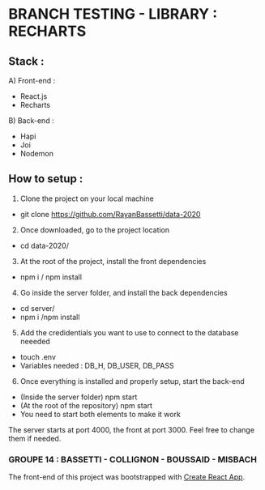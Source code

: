 # BRANCH TESTING - LIBRARY : RECHARTS

## Stack :

A) Front-end : 
- React.js
- Recharts

B) Back-end : 
- Hapi
- Joi
- Nodemon

## How to setup : 

1) Clone the project on your local machine 
- git clone https://github.com/RayanBassetti/data-2020

2) Once downloaded, go to the project location
- cd data-2020/

3) At the root of the project, install the front dependencies 
- npm i / npm install

4) Go inside the server folder, and install the back dependencies
- cd server/
- npm i /npm install

5) Add the credidentials you want to use to connect to the database neeeded
- touch .env
- Variables needed : DB_H, DB_USER, DB_PASS

6) Once everything is installed and properly setup, start the back-end
- (Inside the server folder) npm start 
- (At the root of the repository) npm start  
- You need to start both elements to make it work

The server starts at port 4000, the front at port 3000. 
Feel free to change them if needed.

### GROUPE 14 : BASSETTI - COLLIGNON - BOUSSAID - MISBACH

The front-end of this project was bootstrapped with [Create React App](https://github.com/facebook/create-react-app).
